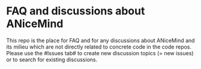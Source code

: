 # FAQ and discussions about ANiceMind
This repo is the place for FAQ and for any discussions about ANiceMind and its milieu which are not directly related to concrete code in the code repos.
Please use the #Issues tab# to create new discussion topics (= new issues) or to search for existing discussions.
